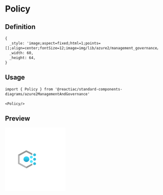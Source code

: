 # Policy

## Definition

```
{
  _style: 'image;aspect=fixed;html=1;points=[];align=center;fontSize=12;image=img/lib/azure2/management_governance/Policy.svg;strokeColor=none;',
  _width: 60,
  _height: 64,
}
```

## Usage

```
import { Policy } from '@reactiac/standard-components-diagrams/azure2ManagementAndGovernance'

<Policy/>
```

## Preview

<img src="./policy.png" width="200"/>
